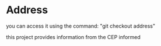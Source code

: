 # Address

you can access it using the command: "git checkout address"

this project provides information from the CEP informed